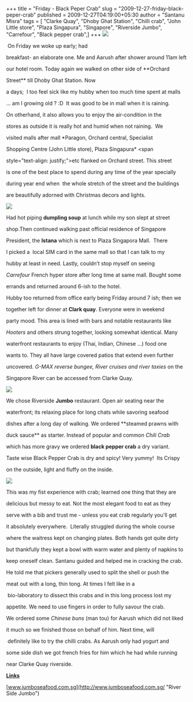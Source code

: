 +++
title = "Friday - Black Peper Crab"
slug = "2009-12-27-friday-black-peper-crab"
published = 2009-12-27T04:19:00+05:30
author = "Santanu Misra"
tags = [ "Clarke Quay", "Dhoby Ghat Station", "Chilli crab", "John Little store", "Plaza Singapura", "Singapore", "Riverside Jumbo", "Carrefour", "Black pepper crab",]
+++
[![](../images/thumbnails/2009-12-27-friday-black-peper-crab-breakfast.jpg)](../images/2009-12-27-friday-black-peper-crab-breakfast.jpg)



 <span style="text-align: justify;">On Friday we woke up early; had

breakfast- an elaborate one. Me and Aarush after shower around 11am left

our hotel room. Today again we walked on other side of </span>**Orchard

Street**<span style="text-align: justify;"> till Dhoby Ghat Station. Now

a days;  I too feel sick like my hubby when too much time spent at malls

… am I growing old ? :D  It was good to be in mall when it is raining.

On otherhand, it also allows you to enjoy the air-condition in the

stores as outside it is really hot and humid when not raining.  We

visited malls after mall </span>*Paragon, Orchard central, Specialist

Shopping Centre (John Little store), Plaza Singapura* <span

style="text-align: justify;">etc flanked on Orchard street. This street

is one of the best place to spend during any time of the year specially

during year end when  the whole stretch of the street and the buildings

are beautifully adorned with Christmas decors and lights.</span>  

  



[![](../images/thumbnails/2009-12-27-friday-black-peper-crab-soup.jpg)](../images/2009-12-27-friday-black-peper-crab-soup.jpg)



Had hot piping **dumpling soup** at lunch while my son slept at street

shop.Then continued walking past official residence of Singapore

President, the **Istana** which is next to Plaza Singapora Mall.  There

I picked a  local SIM card in the same mall so that I can talk to my

hubby at least in need. Lastly, couldn’t stop myself on seeing

*Carrefour* French hyper store after long time at same mall. Bought some

errands and returned around 6-ish to the hotel.



Hubby too returned from office early being Friday around 7 ish; then we

together left for dinner at **Clark quay**. Everyone were in weekend

party mood. This area is lined with bars and notable restaurants like

*Hooters* and others strung together, looking somewhat identical. Many

waterfront restaurants to enjoy (Thai, Indian, Chinese ...) food one

wants to. They all have large covered patios that extend even further

uncovered. *G-MAX reverse bungee, River cruises and river taxies* on the

Singapore River can be accessed from Clarke Quay.



  



[![](../images/thumbnails/2009-12-27-friday-black-peper-crab-boiled_prawns.jpg)](../images/2009-12-27-friday-black-peper-crab-boiled_prawns.jpg)



We chose Riverside **Jumbo** restaurant. Open air seating near the

waterfront; its relaxing place for long chats while savoring seafood

dishes after a long day of walking. We ordered **steamed prawns with

duck sauce** as starter. Instead of popular and common *Chili Crab*

which has more gravy we ordered **black pepper crab** a dry variant.

Taste wise Black Pepper Crab is dry and spicy! Very yummy!  Its Crispy

on the outside, light and fluffy on the inside.



  



[![](../images/thumbnails/2009-12-27-friday-black-peper-crab-pepper_crab.jpg)](../images/2009-12-27-friday-black-peper-crab-pepper_crab.jpg)



This was my fist experience with crab; learned one thing that they are

delicious but messy to eat. Not the most elegant food to eat as they

serve with a bib and trust me - unless you eat crab regularly you'll get

it absolutely everywhere.  Literally struggled during the whole course

where the waitress kept on changing plates. Both hands got quite dirty

but thankfully they kept a bowl with warm water and plenty of napkins to

keep oneself clean. Santanu guided and helped me in cracking the crab.

He told me that pickers generally used to split the shell or push the

meat out with a long, thin tong. At times I felt like in a

 bio-laboratory to dissect this crabs and in this long process lost my

appetite. We need to use fingers in order to fully savour the crab.



We ordered some *Chinese buns* (man tou) for Aarush which did not liked

it much so we finished those on behalf of him. Next time, will

 definitely like to try the chilli crabs. As Aarush only had yogurt and

some side dish we got french fries for him which he had while running

near Clarke Quay riverside.



<span style="text-decoration: underline;">**Links**</span>



[www.jumboseafood.com.sg](http://www.jumboseafood.com.sg/ "River Side Jumbo")
